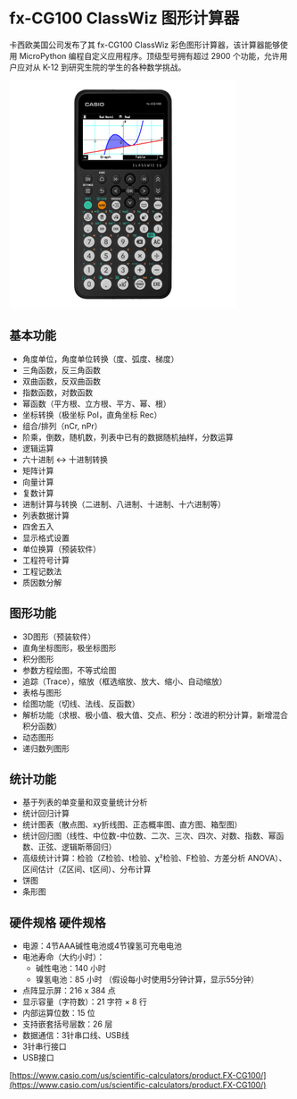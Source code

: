 # fx-CG100 ClassWiz 图形计算器   

卡西欧美国公司发布了其 fx-CG100 ClassWiz 彩色图形计算器，该计算器能够使用 MicroPython 编程自定义应用程序。顶级型号拥有超过 2900 个功能，允许用户应对从 K-12 到研究生院的学生的各种数学挑战。   

![](image.png)    

## 基本功能   
- 角度单位，角度单位转换（度、弧度、梯度）   
- 三角函数，反三角函数   
- 双曲函数，反双曲函数   
- 指数函数，对数函数   
- 幂函数（平方根、立方根、平方、幂、根）   
- 坐标转换（极坐标 Pol，直角坐标 Rec）   
- 组合/排列（nCr, nPr）   
- 阶乘，倒数，随机数，列表中已有的数据随机抽样，分数运算   
- 逻辑运算   
- 六十进制 ↔ 十进制转换   
- 矩阵计算   
- 向量计算   
- 复数计算   
- 进制计算与转换（二进制、八进制、十进制、十六进制等）   
- 列表数据计算   
- 四舍五入   
- 显示格式设置   
- 单位换算（预装软件）   
- 工程符号计算   
- 工程记数法   
- 质因数分解   
  
## 图形功能   

- 3D图形（预装软件）   
- 直角坐标图形，极坐标图形   
- 积分图形   
- 参数方程绘图，不等式绘图   
- 追踪（Trace），缩放（框选缩放、放大、缩小、自动缩放）   
- 表格与图形   
- 绘图功能（切线、法线、反函数）   
- 解析功能（求根、极小值、极大值、交点、积分：改进的积分计算，新增混合积分函数）   
- 动态图形   
- 递归数列图形   
   
## 统计功能   

- 基于列表的单变量和双变量统计分析   
- 统计回归计算   
- 统计图表（散点图、xy折线图、正态概率图、直方图、箱型图）   
- 统计回归图（线性、中位数-中位数、二次、三次、四次、对数、指数、幂函数、正弦、逻辑斯蒂回归）   
- 高级统计计算：检验（Z检验、t检验、χ²检验、F检验、方差分析 ANOVA）、区间估计（Z区间、t区间）、分布计算   
- 饼图   
- 条形图   
   
## 硬件规格 硬件规格   

- 电源：4节AAA碱性电池或4节镍氢可充电电池   
- 电池寿命（大约小时）：   
    - 碱性电池：140 小时   
    - 镍氢电池：85 小时 （假设每小时使用5分钟计算，显示55分钟）   
- 点阵显示屏：216 x 384 点   
- 显示容量（字符数）：21 字符 × 8 行   
- 内部运算位数：15 位   
- 支持嵌套括号层数：26 层   
- 数据通信：3针串口线、USB线   
- 3针串行接口   
- USB接口   
   
[https://www.casio.com/us/scientific-calculators/product.FX-CG100/](https://www.casio.com/us/scientific-calculators/product.FX-CG100/)   


